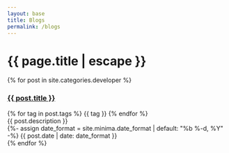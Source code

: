 ```yaml
---
layout: base
title: Blogs
permalink: /blogs
---
```


<h1 class="post-title p-name" itemprop="name headline">{{ page.title | escape }}</h1>

{% for post in site.categories.developer %}
  <div class="blog-item">
    <div class="blog-item-title">
      <h3><a href="{{ post.url }}">{{ post.title }}</a></h3>
      {% for tag in post.tags %}
        <span class="blog-tag">{{ tag }}</span>
      {% endfor %}
    </div>
    <div class="blog-item-description">
      {{ post.description }}
    </div>
    <div class="blog-item-date">
      {%- assign date_format = site.minima.date_format | default: "%b %-d, %Y" -%}
      <time class="dt-published" datetime="{{ post.date | date_to_xmlschema }}" itemprop="datePublished">
        {{ post.date | date: date_format }}
      </time>
    </div>
  </div>
{% endfor %}
